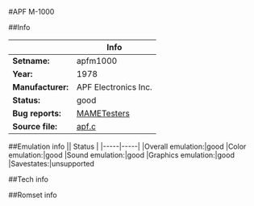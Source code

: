 #APF M-1000

##Info

||Info|
|-----|-----|
|**Setname:**|apfm1000
|**Year:**|1978
|**Manufacturer:**|APF Electronics Inc.
|**Status:**|good
|**Bug reports:**|[MAMETesters](http://mametesters.org/view_all_set.php?type=1&temporary=y&search=apf.c)
|**Source file:**|[apf.c](https://github.com/mamedev/mame/blob/master/src/mess/drivers/apf.c)

##Emulation info
|| Status |
|-----|-----|
|Overall emulation:|good
|Color emulation:|good
|Sound emulation:|good
|Graphics emulation:|good
|Savestates:|unsupported

##Tech info

##Romset info

<!--- START OF EDITED COMMENT DO NOT TOUCH TEXT ABOVE-->
